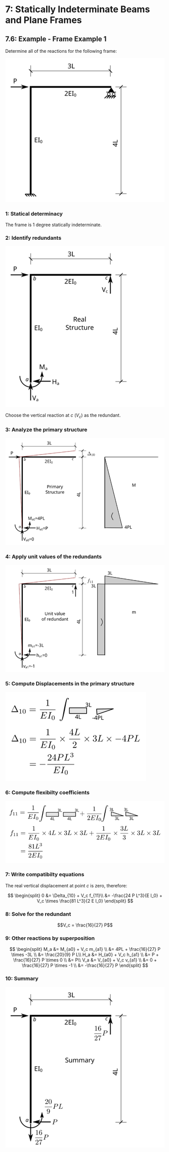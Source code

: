 # 7: Statically Indeterminate Beams and Plane Frames

## 7.6: Example - Frame Example 1

Determine all of the reactions for the following frame:

![Figure 7.6-1: Frame Example 1](../../../../images/sibeams/flexibility/examples/frame1/frame1-1.svg)

### 1: Statical determinacy

The frame is 1 degree statically indeterminate.

### 2: Identify redundants

![Figure 7.6-2: Free body of real structure](../../../../images/sibeams/flexibility/examples/frame1/frame1-2.svg)

Choose the vertical reaction at *c* ($V_c$) as the redundant.

### 3: Analyze the primary structure

![Figure 7.6-3: Determinate structure with real loads](../../../../images/sibeams/flexibility/examples/frame1/frame1-3.svg)

### 4: Apply unit values of the redundants

![Figure 7.6-4: Determinate structure with unit redundants](../../../../images/sibeams/flexibility/examples/frame1/frame1-4.svg)

### 5: Compute Displacements in the primary structure

![Figure](../../../../images/sibeams/flexibility/examples/frame1/frame1-5.svg)

### 6: Compute flexibilty coefficients

![Figure](../../../../images/sibeams/flexibility/examples/frame1/frame1-6.svg)

### 7: Write compatibilty equations

The real vertical displacement at point *c* is zero, therefore:

$$
\begin{split}
0 &= \Delta_{10} + V_c f_{11}\\
  &= -\frac{24 P L^3}{E I_0} + V_c \times \frac{81 L^3}{2 E I_0}
\end{split}
$$

### 8: Solve for the redundant

$$V_c = \frac{16}{27} P$$

### 9: Other reactions by superposition

$$
\begin{split}
M_a &= M_{a0} + V_c m_{a1} \\
    &= 4PL +  \frac{16}{27} P \times -3L \\
	&= \frac{20}{9} P L\\
H_a &= H_{a0} + V_c h_{a1} \\
    &= P + \frac{16}{27} P \times 0 \\
	&= P\\
V_a &= V_{a0} + V_c v_{a1} \\
    &= 0 + \frac{16}{27} P \times -1 \\
	&= -\frac{16}{27} P
\end{split}
$$

### 10: Summary

![Figure 7.6-5: Summary of Frame Example 1](../../../../images/sibeams/flexibility/examples/frame1/frame1-7.svg)
